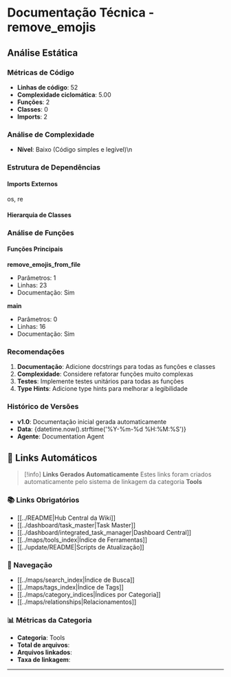 # Documentação Técnica - remove_emojis

## Análise Estática

### Métricas de Código
- **Linhas de código**: 52
- **Complexidade ciclomática**: 5.00
- **Funções**: 2
- **Classes**: 0
- **Imports**: 2

### Análise de Complexidade
- **Nível**: Baixo (Código simples e legível)\n
### Estrutura de Dependências

#### Imports Externos
os, re

#### Hierarquia de Classes

### Análise de Funções

#### Funções Principais
**remove_emojis_from_file**
- Parâmetros: 1
- Linhas: 23
- Documentação: Sim

**main**
- Parâmetros: 0
- Linhas: 16
- Documentação: Sim

### Recomendações

1. **Documentação**: Adicione docstrings para todas as funções e classes
2. **Complexidade**: Considere refatorar funções muito complexas
3. **Testes**: Implemente testes unitários para todas as funções
4. **Type Hints**: Adicione type hints para melhorar a legibilidade

### Histórico de Versões

- **v1.0**: Documentação inicial gerada automaticamente
- **Data**: {datetime.now().strftime('%Y-%m-%d %H:%M:%S')}
- **Agente**: Documentation Agent


## 🔗 **Links Automáticos**

> [!info] **Links Gerados Automaticamente**
> Estes links foram criados automaticamente pelo sistema de linkagem da categoria **Tools**

### **📚 Links Obrigatórios**
- [[../README|Hub Central da Wiki]]
- [[../dashboard/task_master|Task Master]]
- [[../dashboard/integrated_task_manager|Dashboard Central]]
- [[../maps/tools_index|Índice de Ferramentas]]
- [[../update/README|Scripts de Atualização]]

### **🧭 Navegação**
- [[../maps/search_index|Índice de Busca]]
- [[../maps/tags_index|Índice de Tags]]
- [[../maps/category_indices|Índices por Categoria]]
- [[../maps/relationships|Relacionamentos]]

### **📊 Métricas da Categoria**
- **Categoria**: Tools
- **Total de arquivos**: <!-- Contador automático -->
- **Arquivos linkados**: <!-- Contador automático -->
- **Taxa de linkagem**: <!-- Percentual automático -->

---

